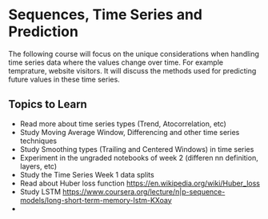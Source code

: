 # Sequences, Time Series and Prediction

The following course will focus on the unique considerations when handling time series data where the values change over time. For example temprature, website visitors. It will discuss the methods used for predicting future values in these time series.

## Topics to Learn

- Read more about time series types (Trend, Atocorrelation, etc)
- Study Moving Average Window, Differencing and other time series techniques
- Study Smoothing types (Trailing and Centered Windows) in time series
- Experiment in the ungraded notebooks of week 2 (differen nn definition, layers, etc)
- Study the Time Series Week 1 data splits
- Read about Huber loss function https://en.wikipedia.org/wiki/Huber_loss
- Study LSTM https://www.coursera.org/lecture/n|p-sequence-models/long-short-term-memory-Istm-KXoay
- 